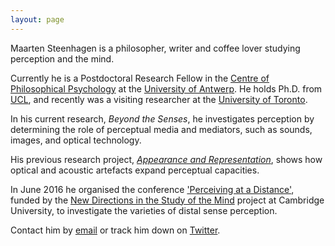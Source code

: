 ```yaml
---
layout: page
---
```


Maarten Steenhagen is a philosopher, writer and coffee lover studying perception and the mind. 

Currently he is a Postdoctoral Research Fellow in the [Centre of Philosophical Psychology](http://uahost.uantwerpen.be/bence.nanay/paw.html) at the [University of Antwerp](https://www.uantwerpen.be/en/). He holds Ph.D. from [UCL](https://www.ucl.ac.uk/philosophy), and recently was a visiting researcher at the [University of Toronto](http://www.philosophy.utoronto.ca).

In his current research, _Beyond the Senses_, he investigates perception by determining the role of perceptual media and mediators, such as sounds, images, and optical technology.

His previous research project, [_Appearance and Representation_](http://msteenhagen.github.io/Appearance-and-representation/), shows how optical and acoustic artefacts expand perceptual capacities.

In June 2016 he organised the conference ['Perceiving at a Distance'](http://www.newdirectionsproject.com/2015/09/14/distance/), funded by the [New Directions in the Study of the Mind](http://www.newdirectionsproject.com/) project at Cambridge University, to investigate the varieties of distal sense perception.

Contact him by [email](mailto:maarten.steenhagen@uantwerp.be) or track him down on [Twitter](http://www.twitter.com/msteenhagen).

  

  

